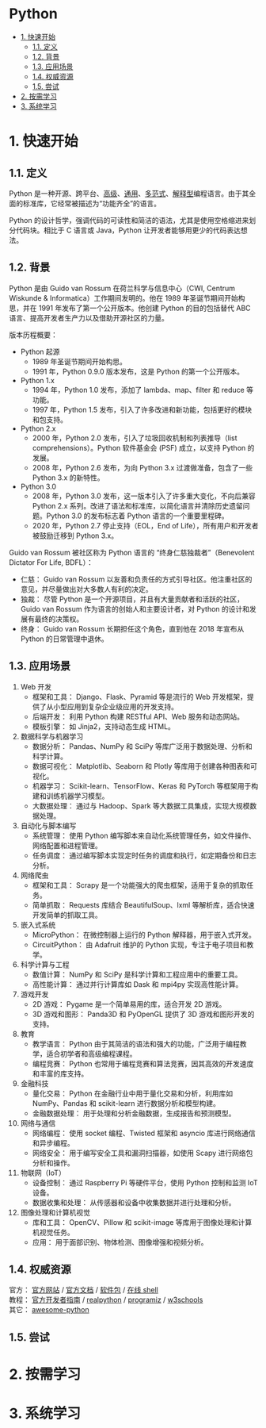 # Python<!-- omit in toc -->

- [1. 快速开始](#1-快速开始)
  - [1.1. 定义](#11-定义)
  - [1.2. 背景](#12-背景)
  - [1.3. 应用场景](#13-应用场景)
  - [1.4. 权威资源](#14-权威资源)
  - [1.5. 尝试](#15-尝试)
- [2. 按需学习](#2-按需学习)
- [3. 系统学习](#3-系统学习)

# 1. 快速开始

## 1.1. 定义

Python 是一种开源、跨平台、[高级](https://github.com/itabbot/glossary/blob/main/glossary/高级语言与低级语言.md)、[通用](https://github.com/itabbot/glossary/blob/main/glossary/通用编程语言与领域特定语言.md)、[多范式](https://github.com/itabbot/glossary/blob/main/glossary/编程范式.md)、[解释型](https://github.com/itabbot/glossary/blob/main/glossary/解释型、编译型与即时编译型语言.md)编程语言。由于其全面的标准库，它经常被描述为“功能齐全”的语言。

Python 的设计哲学，强调代码的可读性和简洁的语法，尤其是使用空格缩进来划分代码块。相比于 C 语言或 Java，Python 让开发者能够用更少的代码表达想法。

## 1.2. 背景

Python 是由 Guido van Rossum 在荷兰科学与信息中心（CWI, Centrum Wiskunde & Informatica）工作期间发明的。他在 1989 年圣诞节期间开始构思，并在 1991 年发布了第一个公开版本。他创建 Python 的目的包括替代 ABC 语言、提高开发者生产力以及借助开源社区的力量。

版本历程概要：

-   Python 起源
    -   1989 年圣诞节期间开始构思。
    -   1991 年，Python 0.9.0 版本发布，这是 Python 的第一个公开版本。
-   Python 1.x
    -   1994 年，Python 1.0 发布，添加了 lambda、map、filter 和 reduce 等功能。
    -   1997 年，Python 1.5 发布，引入了许多改进和新功能，包括更好的模块和包支持。
-   Python 2.x
    -   2000 年，Python 2.0 发布，引入了垃圾回收机制和列表推导（list comprehensions）。Python 软件基金会 (PSF) 成立，以支持 Python 的发展。
    -   2008 年，Python 2.6 发布，为向 Python 3.x 过渡做准备，包含了一些 Python 3.x 的新特性。
-   Python 3.0
    -   2008 年，Python 3.0 发布，这一版本引入了许多重大变化，不向后兼容 Python 2.x 系列。改进了语法和标准库，以简化语言并清除历史遗留问题。Python 3.0 的发布标志着 Python 语言的一个重要里程碑。
    -   2020 年，Python 2.7 停止支持（EOL，End of Life），所有用户和开发者被鼓励迁移到 Python 3.x。

Guido van Rossum 被社区称为 Python 语言的 “终身仁慈独裁者”（Benevolent Dictator For Life, BDFL）：

-   仁慈： Guido van Rossum 以友善和负责任的方式引导社区。他注重社区的意见，并尽量做出对大多数人有利的决定。
-   独裁： 尽管 Python 是一个开源项目，并且有大量贡献者和活跃的社区，Guido van Rossum 作为语言的创始人和主要设计者，对 Python 的设计和发展有最终的决策权。
-   终身： Guido van Rossum 长期担任这个角色，直到他在 2018 年宣布从 Python 的日常管理中退休。

## 1.3. 应用场景

1.  Web 开发
    -   框架和工具： Django、Flask、Pyramid 等是流行的 Web 开发框架，提供了从小型应用到复杂企业级应用的开发支持。
    -   后端开发： 利用 Python 构建 RESTful API、Web 服务和动态网站。
    -   模板引擎： 如 Jinja2，支持动态生成 HTML。
2.  数据科学与机器学习
    -   数据分析： Pandas、NumPy 和 SciPy 等库广泛用于数据处理、分析和科学计算。
    -   数据可视化： Matplotlib、Seaborn 和 Plotly 等库用于创建各种图表和可视化。
    -   机器学习： Scikit-learn、TensorFlow、Keras 和 PyTorch 等框架用于构建和训练机器学习模型。
    -   大数据处理： 通过与 Hadoop、Spark 等大数据工具集成，实现大规模数据处理。
3.  自动化与脚本编写
    -   系统管理： 使用 Python 编写脚本来自动化系统管理任务，如文件操作、网络配置和进程管理。
    -   任务调度： 通过编写脚本实现定时任务的调度和执行，如定期备份和日志分析。
4.  网络爬虫
    -   框架和工具： Scrapy 是一个功能强大的爬虫框架，适用于复杂的抓取任务。
    -   简单抓取： Requests 库结合 BeautifulSoup、lxml 等解析库，适合快速开发简单的抓取工具。
5.  嵌入式系统
    -   MicroPython： 在微控制器上运行的 Python 解释器，用于嵌入式开发。
    -   CircuitPython： 由 Adafruit 维护的 Python 实现，专注于电子项目和教学。
6.  科学计算与工程
    -   数值计算： NumPy 和 SciPy 是科学计算和工程应用中的重要工具。
    -   高性能计算： 通过并行计算库如 Dask 和 mpi4py 实现高性能计算。
7.  游戏开发
    -   2D 游戏： Pygame 是一个简单易用的库，适合开发 2D 游戏。
    -   3D 游戏和图形： Panda3D 和 PyOpenGL 提供了 3D 游戏和图形开发的支持。
8.  教育
    -   教学语言： Python 由于其简洁的语法和强大的功能，广泛用于编程教学，适合初学者和高级编程课程。
    -   编程竞赛： Python 也常用于编程竞赛和算法竞赛，因其高效的开发速度和丰富的库支持。
9.  金融科技
    -   量化交易： Python 在金融行业中用于量化交易和分析，利用库如 NumPy、Pandas 和 scikit-learn 进行数据分析和模型构建。
    -   金融数据处理： 用于处理和分析金融数据，生成报告和预测模型。
10. 网络与通信
    -   网络编程： 使用 socket 编程、Twisted 框架和 asyncio 库进行网络通信和异步编程。
    -   网络安全： 用于编写安全工具和漏洞扫描器，如使用 Scapy 进行网络包分析和操作。
11. 物联网（IoT）
    -   设备控制： 通过 Raspberry Pi 等硬件平台，使用 Python 控制和监测 IoT 设备。
    -   数据收集和处理： 从传感器和设备中收集数据并进行处理和分析。
12. 图像处理和计算机视觉
    -   库和工具： OpenCV、Pillow 和 scikit-image 等库用于图像处理和计算机视觉任务。
    -   应用： 用于面部识别、物体检测、图像增强和视频分析。

## 1.4. 权威资源

官方： [官方网站](https://www.python.org) / [官方文档](https://www.python.org/doc) / [软件包](https://pypi.org) / [在线 shell](https://www.python.org/shell/)  
教程： [官方开发者指南](https://devguide.python.org/) / [realpython](https://realpython.com/) / [programiz](https://www.programiz.com/python-programming) / [w3schools](https://www.w3schools.com/python/)  
其它： [awesome-python](https://github.com/vinta/awesome-python)

## 1.5. 尝试

# 2. 按需学习

# 3. 系统学习
